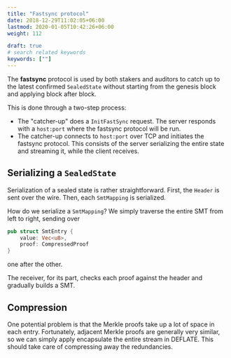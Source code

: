 ```yaml
---
title: "Fastsync protocol"
date: 2018-12-29T11:02:05+06:00
lastmod: 2020-01-05T10:42:26+06:00
weight: 112

draft: true
# search related keywords
keywords: [""]
---
```


The **fastsync** protocol is used by both stakers and auditors to catch up to the latest confirmed `SealedState` without starting from the genesis block and applying block after block.

This is done through a two-step process:

- The "catcher-up" does a `InitFastSync` request. The server responds with a `host:port` where the fastsync protocol will be run.
- The catcher-up connects to `host:port` over TCP and initiates the fastsync protocol. This consists of the server serializing the entire state and streaming it, while the client receives.

## Serializing a `SealedState`

Serialization of a sealed state is rather straightforward. First, the `Header` is sent over the wire. Then, each `SmtMapping` is serialized.

How do we serialize a `SmtMapping`? We simply traverse the entire SMT from left to right, sending over

```rust
pub struct SmtEntry {
    value: Vec<u8>,
    proof: CompressedProof
}
```

one after the other.

The receiver, for its part, checks each proof against the header and gradually builds a SMT.

## Compression

One potential problem is that the Merkle proofs take up a lot of space in each entry. Fortunately, adjacent Merkle proofs are generally very similar, so we can simply apply encapsulate the entire stream in DEFLATE. This should take care of compressing away the redundancies.
